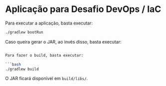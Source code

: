 # Aplicação para Desafio DevOps / IaC

Para executar a aplicação, basta executar:

```bash
./gradlew bootRun
```

Caso queira gerar o JAR, ao invés disso, basta executar:

```bash

Para fazer o build, basta executar:

```bash
./gradlew build
```

O JAR ficará disponível em `build/libs/`.
